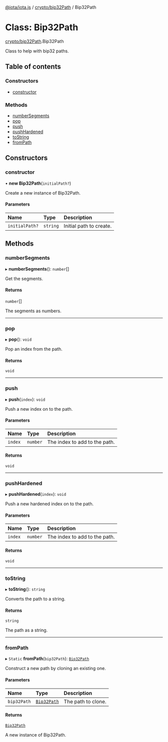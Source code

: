 [@iota/iota.js](../README.md) / [crypto/bip32Path](../modules/crypto_bip32Path.md) / Bip32Path

# Class: Bip32Path

[crypto/bip32Path](../modules/crypto_bip32Path.md).Bip32Path

Class to help with bip32 paths.

## Table of contents

### Constructors

- [constructor](crypto_bip32Path.Bip32Path.md#constructor)

### Methods

- [numberSegments](crypto_bip32Path.Bip32Path.md#numbersegments)
- [pop](crypto_bip32Path.Bip32Path.md#pop)
- [push](crypto_bip32Path.Bip32Path.md#push)
- [pushHardened](crypto_bip32Path.Bip32Path.md#pushhardened)
- [toString](crypto_bip32Path.Bip32Path.md#tostring)
- [fromPath](crypto_bip32Path.Bip32Path.md#frompath)

## Constructors

### constructor

• **new Bip32Path**(`initialPath?`)

Create a new instance of Bip32Path.

#### Parameters

| Name | Type | Description |
| :------ | :------ | :------ |
| `initialPath?` | `string` | Initial path to create. |

## Methods

### numberSegments

▸ **numberSegments**(): `number`[]

Get the segments.

#### Returns

`number`[]

The segments as numbers.

___

### pop

▸ **pop**(): `void`

Pop an index from the path.

#### Returns

`void`

___

### push

▸ **push**(`index`): `void`

Push a new index on to the path.

#### Parameters

| Name | Type | Description |
| :------ | :------ | :------ |
| `index` | `number` | The index to add to the path. |

#### Returns

`void`

___

### pushHardened

▸ **pushHardened**(`index`): `void`

Push a new hardened index on to the path.

#### Parameters

| Name | Type | Description |
| :------ | :------ | :------ |
| `index` | `number` | The index to add to the path. |

#### Returns

`void`

___

### toString

▸ **toString**(): `string`

Converts the path to a string.

#### Returns

`string`

The path as a string.

___

### fromPath

▸ `Static` **fromPath**(`bip32Path`): [`Bip32Path`](crypto_bip32Path.Bip32Path.md)

Construct a new path by cloning an existing one.

#### Parameters

| Name | Type | Description |
| :------ | :------ | :------ |
| `bip32Path` | [`Bip32Path`](crypto_bip32Path.Bip32Path.md) | The path to clone. |

#### Returns

[`Bip32Path`](crypto_bip32Path.Bip32Path.md)

A new instance of Bip32Path.
